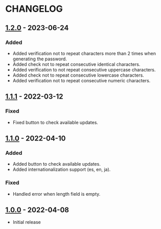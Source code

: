 # CHANGELOG

## [1.2.0] - 2023-06-24
### Added
- Added verification not to repeat characters more than 2 times when generating the password.
- Added check not to repeat consecutive identical characters.
- Added verification to not repeat consecutive uppercase characters.
- Added check not to repeat consecutive lowercase characters.
- Added verification not to repeat consecutive numeric characters.

## [1.1.1] - 2022-03-12
### Fixed
- Fixed button to check available updates.

## [1.1.0] - 2022-04-10
### Added
- Added button to check available updates.
- Added internationalization support  (es, en, ja).

### Fixed
- Handled error when length field is empty.


## [1.0.0] - 2022-04-08
- Initial release

[1.2.0]: https://github.com/JSalmon11/Generador-de-Contrasenias/compare/1.1.1...1.2.0
[1.1.1]: https://github.com/JSalmon11/Generador-de-Contrasenias/compare/1.1.0...1.1.1
[1.1.0]: https://github.com/JSalmon11/Generador-de-Contrasenias/compare/1.0.0...1.1.0
[1.0.0]: https://github.com/JSalmon11/Generador-de-Contrasenias/compare/b552912c04419d8d2ae5d9fd9bb7f315145f46d8...1.0.0